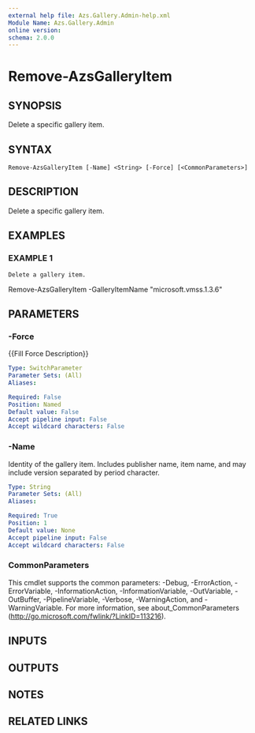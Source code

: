 ```yaml
---
external help file: Azs.Gallery.Admin-help.xml
Module Name: Azs.Gallery.Admin
online version:
schema: 2.0.0
---
```


# Remove-AzsGalleryItem

## SYNOPSIS
Delete a specific gallery item.

## SYNTAX

```
Remove-AzsGalleryItem [-Name] <String> [-Force] [<CommonParameters>]
```

## DESCRIPTION
Delete a specific gallery item.

## EXAMPLES

### EXAMPLE 1
```
Delete a gallery item.
```

Remove-AzsGalleryItem -GalleryItemName "microsoft.vmss.1.3.6"

## PARAMETERS

### -Force
{{Fill Force Description}}

```yaml
Type: SwitchParameter
Parameter Sets: (All)
Aliases:

Required: False
Position: Named
Default value: False
Accept pipeline input: False
Accept wildcard characters: False
```

### -Name
Identity of the gallery item.
Includes publisher name, item name, and may include version separated by period character.

```yaml
Type: String
Parameter Sets: (All)
Aliases:

Required: True
Position: 1
Default value: None
Accept pipeline input: False
Accept wildcard characters: False
```

### CommonParameters
This cmdlet supports the common parameters: -Debug, -ErrorAction, -ErrorVariable, -InformationAction, -InformationVariable, -OutVariable, -OutBuffer, -PipelineVariable, -Verbose, -WarningAction, and -WarningVariable.
For more information, see about_CommonParameters (http://go.microsoft.com/fwlink/?LinkID=113216).

## INPUTS

## OUTPUTS

## NOTES

## RELATED LINKS
